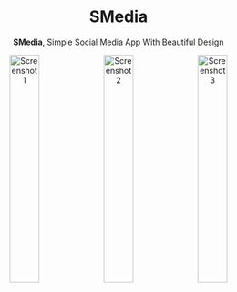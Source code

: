 <h1 align="center"><b>SMedia</b></h1><p align="center"><span><b>SMedia</b>, Simple Social Media App With Beautiful Design</span></p>

<div align="center">
    <img src="images/sc1.jpg" width="32%" alt="Screenshot 1" />
    <img src="images/sc2.jpg" width="32%" alt="Screenshot 2" />
    <img src="images/sc3.jpg" width="32%" alt="Screenshot 3" />
</div>
